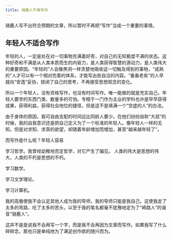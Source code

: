 ```yaml
---
title: 骑鹿人不再写作
---
```


骑鹿人写不出符合预期的文章，所以暂时不再把“写作”当成一个重要的事情。

## 年轻人不适合写作

年轻的人，一定是处在对一切事物充满着好奇，对自己的无知极度不满的状态。这种好奇和不满是从人类本质而生的内驱力，是人类获得智慧的源动力，是人类伟大的重要原因。“年轻的”人会像黑洞一样贪婪地吸收这一切触及得到的事物，“成熟的”人才可以有一个相对完善的体系，才能写出些自洽的内容。“垂垂老矣”的人早就向“安逸”妥协，锁闭了自己的思考，不再接受思想观念的变化。

所以一个年轻人，没有资格写作，也没有时间写作。唯一能做的就是充实自己。年轻人要学的东西门类、数量多的可怕。专精于一门作为主业的学科也许是早早获得成果，获得利益，获得社会地位的捷径，但是这不是填满一个“空虚的人”的办法。

由于身体的原因，我可自由支配的时间远比同龄人要少。在他们纷纷自称“大叔”的时候，我的自我意识还是把自己定义为了一个标准的年轻人。像年轻人一样的无知，但是对求知、求真的欲望，却随着年龄增加而增加，甚至“越来越年轻了”。

而写作是什么呢？年轻人容易

学习哲学。我曾经幼稚地否定哲学，对它产生了偏见。
人类的伟大是思想的伟大，人类的不朽是思想的不朽。

学习数学。

学习文学理论。

学习计算机。

我的高傲使我不会认定其他人成为我的导师，我的导师只能是我自己。这使我走了太多的弯路，吃了太多的苦头，以至于我的笔名都毫不犹豫地定为了“崎路人”的谐音“骑鹿人”。

这并不是是说我不会再写一个字，而是我不会再因为文章而写作。如果我写了什么碎碎念，那也只是单纯地为了满足创作欲的随兴而为。